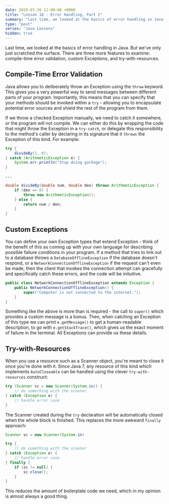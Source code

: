 ```yaml
---
date: 2019-07-26 11:00:00 +0000
title: "Lesson 18 - Error Handling, Part 2"
summary: "Last time, we looked at the basics of error handling in Java. But we've only just scratched the surface. There are three more features to examine: compile-time error validation, custom Exceptions, and try-with-resources."
type: "post"
series: "Java Lessons"
hidden: true
---
```


Last time, we looked at the basics of error handling in Java. But we've only just scratched the surface. There are three more features to examine: compile-time error validation, custom Exceptions, and try-with-resources.

## Compile-Time Error Validation

Java allows you to deliberately throw an Exception using the `throw` keyword. This gives you a very powerful way to send messages between different parts of your program. Importantly, this means that you can specify that your methods should be invoked within a `try` - allowing you to encapsulate potential error sources and shield the rest of the program from them.

If we throw a checked Exception manually, we need to catch it somewhere, or the program will not compile. We can either do this by wrapping the code that might throw the Exception in a `try-catch`, or delegate this responsibility to the method's caller by declaring in its signature that it `throws` the Exception of this kind. For example:

```java
try {
    divideBy(1, 0);
} catch (ArithmeticException e) {
    System.err.println("Stop doing garbage");
}

...

double divideBy(double num, double den) throws ArithmeticException {
    if (den == 0) {
        throw new ArithmeticException();
    } else {
        return num / den;
    }
}
```

## Custom Exceptions

You can define your own Exception types that extend Exception - think of the benefit of this as coming up with your own language for describing possible failure conditions in your program. If a method that tries to link out to a database throws a `DatabaseOfflineException` if the database doesn't respond, or a `NetworkConnectionOfflineException` if the request can't even be made, then the client that invokes the connection attempt can gracefully and specifically catch these errors, and the code will be inituitive.

```java
public class NetworkConnectionOfflineException extends Exception {
    public NetworkConnectionOfflineException() {
        super("Computer is not connected to the internet.");
    }
}
```

Something like the above is more than is required - the call to `super()` which provides a custom message is a bonus. Then, when catching an Exception of this type we can print `e.getMessage()` to get a human-readable description, to go with `e.getStackTrace()`, which gives us the exact moment of failure in the terminal. All Exceptions can provide us these details.

## Try-with-Resources

When you use a resource such as a Scanner object, you're meant to close it once you're done with it. Since Java 7, any resource of this kind which implements `AutoCloseable` can be handled using the clever `try-with-resources` construct:

```java
try (Scanner sc = new Scanner(System.in)) {
    // do something with the scanner
} catch (Exception e) {
    // handle error case
}
```

The Scanner created during the `try` declaration will be automatically closed when the whole block is finished. This replaces the more awkward `finally` approach:

```java
Scanner sc = new Scanner(System.in)

try {
    // do something with the scanner
} catch (Exception e) {
    // handle error case
} finally {
    if (sc != null) {
        sc.close();
    }
}
```

This reduces the amount of boilerplate code we need, which in my opinion is almost always a good thing.

